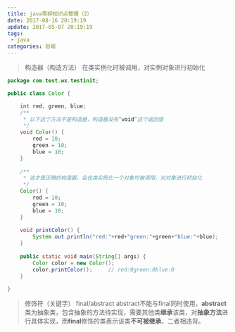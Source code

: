 ```yaml
---
title: java零碎知识点整理（2）
date: 2017-08-16 20:19:19
update: 2017-05-07 20:19:19
tags: 
 - java
categories: 后端
---
```


> 构造器（构造方法）
> 在类实例化时被调用，对实例对象进行初始化

<!--more-->

```java
package com.test.wx.testinit;

public class Color {

	int red, green, blue;
	/**
	 * 以下这个方法不是构造器，构造器没有“void”这个返回值
	 */
	void Color() {
		red = 10;
		green = 10;
		blue = 10;
	}
	
	/**
	 * 这才是正确的构造器，会在类实例化一个对象时被调用，对对象进行初始化
	 */
	Color() {
		red = 10;
		green = 10;
		blue = 10;
	}
	
	void printColor() {
		System.out.println("red:"+red+"green:"+green+"blue:"+blue);
	}
	
	public static void main(String[] args) {
		Color color = new Color();
		color.printColor();		// red:0green:0blue:0
	}
	
}

```

> 修饰符（关键字）
> final/abstract
> abstract不能与final同时使用，**abstract**类为抽象类，包含抽象的方法待实现，需要其他类**继承**该类，对**抽象方法**进行具体实现，而**final**修饰的类表示该类**不可被继承**，二者相违背。


